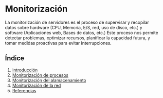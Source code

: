 # Monitorización
La monitorización de servidores es el proceso de supervisar y recopilar datos sobre hardware (CPU, Memoria, E/S, red, uso de disco, etc.) y software (Aplicaciones web, Bases de datos, etc.)
Este proceso nos permite detectar problemas, optimizar recursos, planificar la capacidad futura, y tomar medidas proactivas para evitar interrupciones.
## Índice
1. [Introducción](Introducción.md)
2. [Monitorización de procesos](monitorizacion_de_procesos.md)
3. [Monitorización del alamacenamiento](Monitorización_de_Almacenamiento.md)
5. [Monitorización de la red](.md)
6. [Referencias](.md)
